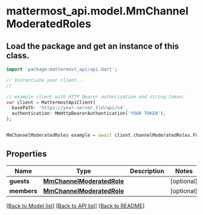 # mattermost_api.model.MmChannelModeratedRoles

## Load the package and get an instance of this class.
```dart
import 'package:mattermost_api/api.dart';

// Instantiate your client...
//

// example client with HTTP Bearer authorization and string token:
var client = MattermostApiClient(
  basePath: 'https://your-server.tld/api/v4',
  authentication: MmHttpBearerAuthentication('YOUR TOKEN'),
);


MmChannelModeratedRoles example = await client.channelModeratedRoles.FUNCTION_THAT_RETURNS_THIS_CLASS();

```

## Properties
Name | Type | Description | Notes
------------ | ------------- | ------------- | -------------
**guests** | [**MmChannelModeratedRole**](MmChannelModeratedRole.md) |  | [optional] 
**members** | [**MmChannelModeratedRole**](MmChannelModeratedRole.md) |  | [optional] 

[[Back to Model list]](../GENERATED_README.md#documentation-for-models) [[Back to API list]](../GENERATED_README.md#documentation-for-api-endpoints) [[Back to README]](../GENERATED_README.md)


